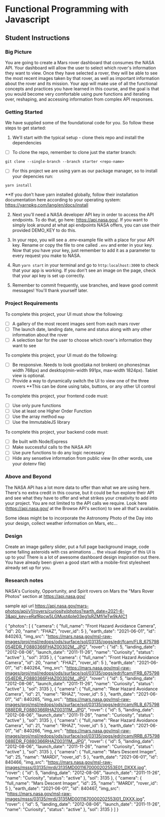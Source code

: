 # Functional Programming with Javascript 

## Student Instructions

### Big Picture

You are going to create a Mars rover dashboard that consumes the NASA API. Your dashboard will allow the user to select which rover's information they want to view. Once they have selected a rover, they will be able to see the most recent images taken by that rover, as well as important information about the rover and its mission. Your app will make use of all the functional concepts and practices you have learned in this course, and the goal is that you would become very comfortable using pure functions and iterating over, reshaping, and accessing information from complex API responses. 

### Getting Started

We have supplied some of the foundational code for you. So follow these steps to get started:

1. We'll start with the typical setup - clone theis repo and install the dependencies

 - [ ] To clone the repo, remember to clone just the starter branch:

```git clone --single-branch --branch starter <repo-name>```

 - [ ] For this project we are using yarn as our package manager, so to install your depencies run:

```yarn install``` 

**If you don’t have yarn installed globally, follow their installation documentation here according to your operating system: https://yarnpkg.com/lang/en/docs/install

2. Next you'll need a NASA developer API key in order to access the API endpoints. To do that, go here: https://api.nasa.gov/. If you want to simply look around at what api endpoints NASA offers, you can use their provided DEMO_KEY to do this.

3. In your repo, you will see a .env-example file with a place for your API key. Rename or copy the file to one called `.env` and enter in your key. Now that you have your key, just remember to add it as a parameter to every request you make to NASA.

5. Run `yarn start` in your terminal and go to `http:localhost:3000` to check that your app is working. If you don't see an image on the page, check that your api key is set up correctly.

6. Remember to commit frequently, use branches, and leave good commit messages! You'll thank yourself later.

### Project Requirements

To complete this project, your UI must show the following:

- [ ] A gallery of the most recent images sent from each mars rover
- [ ] The launch date, landing date, name and status along with any other information about the rover
- [ ] A selection bar for the user to choose which rover's information they want to see

To complete this project, your UI must do the following:

- [ ] Be responsive. Needs to look good(aka not broken) on phones(max width 768px) and desktop(min-width 991px, max-width 1824px). Tablet view is optional.
- [ ] Provide a way to dynamically switch the UI to view one of the three rovers 
**This can be done using tabs, buttons, or any other UI control

To complete this project, your frontend code must:

- [ ] Use only pure functions
- [ ] Use at least one Higher Order Function
- [ ] Use the array method `map`
- [ ] Use the ImmutableJS library

To complete this project, your backend code must:

- [ ] Be built with Node/Express
- [ ] Make successful calls to the NASA API
- [ ] Use pure functions to do any logic necessary
- [ ] Hide any sensetive information from public view (In other words, use your dotenv file)

### Above and Beyond

The NASA API has a lot more data to offer than what we are using here. There's no extra credit in this course, but it could be fun explore their API and see what they have to offer and what strikes your creativity to add into your project. You are not limited to the API calls we require. Look here (https://api.nasa.gov/ at the Browse API's section) to see all that's available.

Some ideas might be to incorporate the Astronomy Photo of the Day into your design, collect weather information on Mars, etc...

### Design

Create an image gallery slider, put a full page background image, code some falling asteroids with css animations ... the visual design of this UI is up to you! There is a lot of awesome dashboard design inspiration out there. You have already been given a good start with a mobile-first stylesheet already set up for you. 



### Research notes

NASA's Curiosity, Opportunity, and Spirit rovers on Mars
the "Mars Rover Photos" section at https://api.nasa.gov/

sample api url
https://api.nasa.gov/mars-photos/api/v1/rovers/curiosity/photos?earth_date=2021-6-3&api_key=eRafRpcw5LGMust4pIe03eg1sRZMfi1eTw9kAIC1

{
    "photos": [
        {
            "camera": {
                "full_name": "Front Hazard Avoidance Camera",
                "id": 20,
                "name": "FHAZ",
                "rover_id": 5
            },
            "earth_date": "2021-06-01",
            "id": 840263,
            "img_src": "https://mars.nasa.gov/msl-raw-images/proj/msl/redops/ods/surface/sol/03135/opgs/edr/fcam/FLB_675798054EDR_F0880366FHAZ00302M_.JPG",
            "rover": {
                "id": 5,
                "landing_date": "2012-08-06",
                "launch_date": "2011-11-26",
                "name": "Curiosity",
                "status": "active"
            },
            "sol": 3135
        },
        {
            "camera": {
                "full_name": "Front Hazard Avoidance Camera",
                "id": 20,
                "name": "FHAZ",
                "rover_id": 5
            },
            "earth_date": "2021-06-01",
            "id": 840264,
            "img_src": "https://mars.nasa.gov/msl-raw-images/proj/msl/redops/ods/surface/sol/03135/opgs/edr/fcam/FRB_675798054EDR_F0880366FHAZ00302M_.JPG",
            "rover": {
                "id": 5,
                "landing_date": "2012-08-06",
                "launch_date": "2011-11-26",
                "name": "Curiosity",
                "status": "active"
            },
            "sol": 3135
        },
        {
            "camera": {
                "full_name": "Rear Hazard Avoidance Camera",
                "id": 21,
                "name": "RHAZ",
                "rover_id": 5
            },
            "earth_date": "2021-06-01",
            "id": 840265,
            "img_src": "https://mars.nasa.gov/msl-raw-images/proj/msl/redops/ods/surface/sol/03135/opgs/edr/rcam/RLB_675798088EDR_F0880366RHAZ00311M_.JPG",
            "rover": {
                "id": 5,
                "landing_date": "2012-08-06",
                "launch_date": "2011-11-26",
                "name": "Curiosity",
                "status": "active"
            },
            "sol": 3135
        },
        {
            "camera": {
                "full_name": "Rear Hazard Avoidance Camera",
                "id": 21,
                "name": "RHAZ",
                "rover_id": 5
            },
            "earth_date": "2021-06-01",
            "id": 840266,
            "img_src": "https://mars.nasa.gov/msl-raw-images/proj/msl/redops/ods/surface/sol/03135/opgs/edr/rcam/RRB_675798088EDR_F0880366RHAZ00311M_.JPG",
            "rover": {
                "id": 5,
                "landing_date": "2012-08-06",
                "launch_date": "2011-11-26",
                "name": "Curiosity",
                "status": "active"
            },
            "sol": 3135
        },
        {
            "camera": {
                "full_name": "Mars Descent Imager",
                "id": 25,
                "name": "MARDI",
                "rover_id": 5
            },
            "earth_date": "2021-06-01",
            "id": 840466,
            "img_src": "https://mars.nasa.gov/msl-raw-images/msss/03135/mrdi/3135MD0011670000202553E01_DXXX.jpg",
            "rover": {
                "id": 5,
                "landing_date": "2012-08-06",
                "launch_date": "2011-11-26",
                "name": "Curiosity",
                "status": "active"
            },
            "sol": 3135
        },
        {
            "camera": {
                "full_name": "Mars Descent Imager",
                "id": 25,
                "name": "MARDI",
                "rover_id": 5
            },
            "earth_date": "2021-06-01",
            "id": 840467,
            "img_src": "https://mars.nasa.gov/msl-raw-images/msss/03135/mrdi/3135MD0011670000202553I01_DXXX.jpg",
            "rover": {
                "id": 5,
                "landing_date": "2012-08-06",
                "launch_date": "2011-11-26",
                "name": "Curiosity",
                "status": "active"
            },
            "sol": 3135
        }
    ]
}




